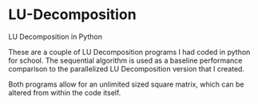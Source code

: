 # LU-Decomposition
LU Decomposition in Python

These are a couple of LU Decomposition programs I had coded in python for school. 
The sequential algorithm is used as a baseline performance comparison to the parallelized LU Decomposition version that I created. 

Both programs allow for an unlimited sized square matrix, which can be altered from within the code itself.
